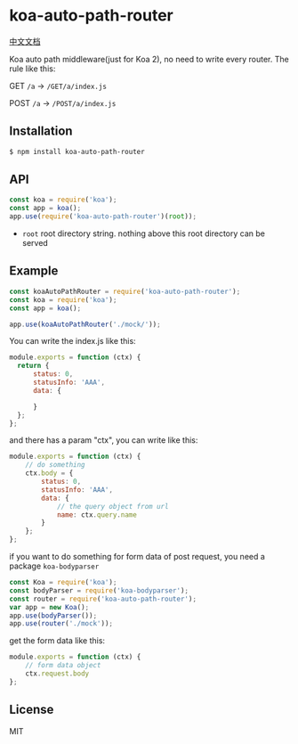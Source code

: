 # koa-auto-path-router

[中文文档](./Readme-ch.md)

Koa auto path middleware(just for Koa 2), no need to write every router. The rule like this:

GET `/a` -> `/GET/a/index.js`

POST `/a` -> `/POST/a/index.js`

## Installation

```bash
$ npm install koa-auto-path-router
```

## API

```js
const koa = require('koa');
const app = koa();
app.use(require('koa-auto-path-router')(root));
```

* `root` root directory string. nothing above this root directory can be served

## Example

```js
const koaAutoPathRouter = require('koa-auto-path-router');
const koa = require('koa');
const app = koa();

app.use(koaAutoPathRouter('./mock/'));
```

You can write the index.js like this:

```js
module.exports = function (ctx) {
  return {
      status: 0,
      statusInfo: 'AAA',
      data: {

      }
  };
};
```

and there has a param "ctx", you can write like this:

```js
module.exports = function (ctx) {
    // do something
    ctx.body = {
        status: 0,
        statusInfo: 'AAA',
        data: {
            // the query object from url
            name: ctx.query.name
        }
    };
};
```

if you want to do something for form data of post request, you need a package `koa-bodyparser`

```js
const Koa = require('koa');
const bodyParser = require('koa-bodyparser');
const router = require('koa-auto-path-router');
var app = new Koa();
app.use(bodyParser());
app.use(router('./mock'));
```

get the form data like this:

```js
module.exports = function (ctx) {
    // form data object
    ctx.request.body
};
```

## License

  MIT
